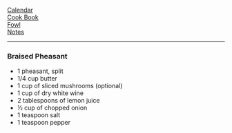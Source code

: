 [Calendar](https://github.com/vmsmith/EDT/blob/master/calendar.md)    
[Cook Book](https://github.com/vmsmith/CookBook/blob/master/README.md)      
[Fowl](https://github.com/vmsmith/CookBook/blob/master/poultry_fowl.md)     
[Notes](https://github.com/vmsmith/CookBook/blob/master/Notes.md)     

-----    

### Braised Pheasant   
* 1 pheasant, split   
* 1/4 cup butter   
* 1 cup of sliced mushrooms (optional)   
* 1 cup of dry white wine
* 2 tablespoons of lemon juice
* 1⁄2 cup of chopped onion
* 1 teaspoon salt
* 1 teaspoon pepper

